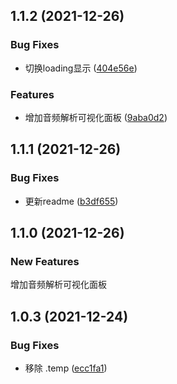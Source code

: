 ## 1.1.2 (2021-12-26)


### Bug Fixes


* 切换loading显示 ([404e56e](https://github.com/daodaolee/vuepress-plugin-awesome-musicplayer/commit/404e56e7c66b6a6bd29fd7c219051d2891b767d3))



### Features

* 增加音频解析可视化面板 ([9aba0d2](https://github.com/daodaolee/vuepress-plugin-awesome-musicplayer/commit/9aba0d29915087d10596e2e57b4ca5b8157e8cc4))



## 1.1.1 (2021-12-26)


### Bug Fixes

* 更新readme ([b3df655](https://github.com/daodaolee/vuepress-plugin-awesome-musicplayer/commit/b3df6555864a8a5175782b2bdefd1c138054d6ac))


## 1.1.0 (2021-12-26)
### New Features
增加音频解析可视化面板
## 1.0.3 (2021-12-24)

### Bug Fixes

* 移除 .temp ([ecc1fa1](https://github.com/daodaolee/vuepress-plugin-awesome-musicplayer/commit/ecc1fa116506b56b0022e19c5fb514d0eab423ea))



